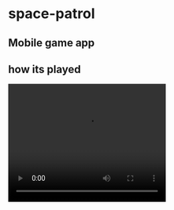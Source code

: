 # space-patrol
Mobile game app 
-
## how its played
<video width="320" height="240" controls>
  <source src="showcase/space_patrol.mp4" type="video/mp4">
</video>

